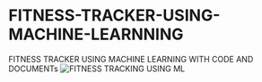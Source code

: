 # FITNESS-TRACKER-USING-MACHINE-LEARNNING
FITNESS TRACKER USING MACHINE LEARNING WITH CODE AND DOCUMENTs
![FITNESS TRACKING USING ML](https://github.com/user-attachments/assets/27d2b2dc-988d-4398-94a1-94505e17d40b)

